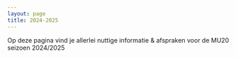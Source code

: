 ```yaml
---
layout: page
title: 2024-2025
---
```

Op deze pagina vind je allerlei nuttige informatie & afspraken voor de MU20 seizoen 2024/2025